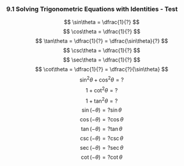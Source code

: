### 9.1 Solving Trigonometric Equations with Identities - Test
$$
\sin\theta = \dfrac{1}{?}
$$
$$
\cos\theta = \dfrac{1}{?}
$$
$$
\tan\theta = \dfrac{1}{?} = \dfrac{\sin\theta}{?}
$$
$$
\csc\theta = \dfrac{1}{?}
$$
$$
\sec\theta = \dfrac{1}{?}
$$
$$
\cot\theta = \dfrac{1}{?} = \dfrac{?}{\sin\theta}
$$
$$
\sin^2 \theta + \cos^2\theta = ?
$$
$$
1 + \cot^2\theta = ?
$$
$$
1 + \tan^2\theta = ?
$$
$$
\sin(-\theta) = ?\sin\theta
$$
$$
\cos(-\theta) = ?\cos\theta
$$
$$
\tan(-\theta) = ?\tan\theta
$$
$$
\csc(-\theta) = ?\csc\theta
$$
$$
\sec(-\theta) = ?\sec\theta
$$
$$
\cot(-\theta) = ?\cot\theta
$$
